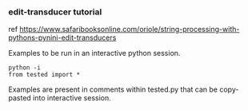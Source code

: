 
### edit-transducer tutorial


ref https://www.safaribooksonline.com/oriole/string-processing-with-pythons-pynini-edit-transducers

Examples to be run in an interactive python session.

```
python -i
from tested import *
```

Examples are present in comments within tested.py that can be
copy-pasted into interactive session.
